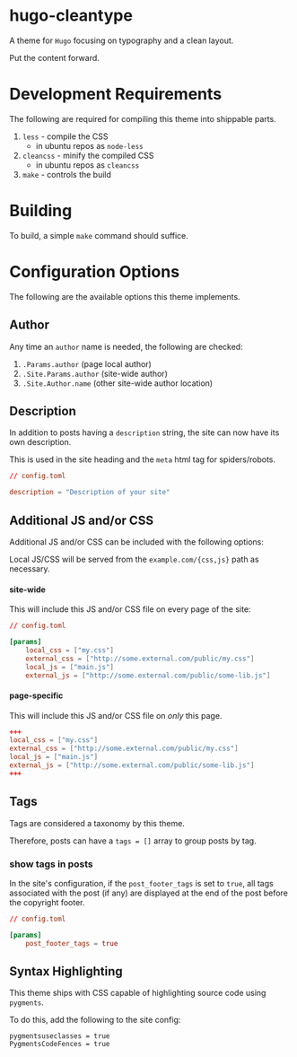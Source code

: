 hugo-cleantype
==============

A theme for `Hugo` focusing on typography and a clean layout.

Put the content forward.


Development Requirements
========================

The following are required for compiling this theme into shippable parts.

1. `less` - compile the CSS
    * in ubuntu repos as `node-less`
2. `cleancss` - minify the compiled CSS
    * in ubuntu repos as `cleancss`
3. `make` - controls the build



Building
========

To build, a simple `make` command should suffice.



Configuration Options
=====================

The following are the available options this theme implements.


## Author

Any time an `author` name is needed, the following are checked:

1. `.Params.author` (page local author)
2. `.Site.Params.author` (site-wide author)
3. `.Site.Author.name` (other site-wide author location)



## Description

In addition to posts having a `description` string, the site can now have its own description.

This is used in the site heading and the `meta` html tag for spiders/robots.

```toml
// config.toml

description = "Description of your site"

```


## Additional JS and/or CSS

Additional JS and/or CSS can be included with the following options:

Local JS/CSS will be served from the `example.com/{css,js}` path as necessary.


#### site-wide

This will include this JS and/or CSS file on every page of the site:

```toml
// config.toml

[params]
    local_css = ["my.css"]
    external_css = ["http://some.external.com/public/my.css"]
    local_js = ["main.js"]
    external_js = ["http://some.external.com/public/some-lib.js"]
```


#### page-specific

This will include this JS and/or CSS file on _only_ this page.

```toml
+++
local_css = ["my.css"]
external_css = ["http://some.external.com/public/my.css"]
local_js = ["main.js"]
external_js = ["http://some.external.com/public/some-lib.js"]
+++
```



## Tags

Tags are considered a taxonomy by this theme.

Therefore, posts can have a `tags = []` array to group posts by tag.


### show tags in posts

In the site's configuration, if the `post_footer_tags` is set to `true`, all tags associated
with the post (if any) are displayed at the end of the post before the copyright footer.

```toml
// config.toml

[params]
    post_footer_tags = true
```




## Syntax Highlighting

This theme ships with CSS capable of highlighting source code using `pygments`.

To do this, add the following to the site config:

```
pygmentsuseclasses = true
PygmentsCodeFences = true
```
